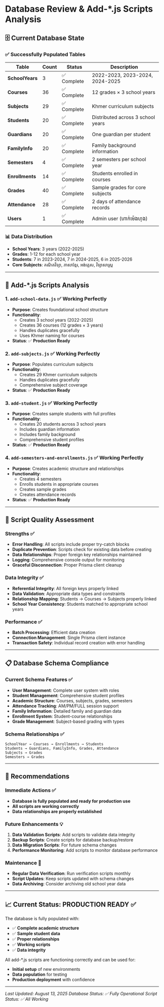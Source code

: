 # Database Review & Add-*.js Scripts Analysis

## 🗄️ Current Database State

### ✅ **Successfully Populated Tables**

| Table | Count | Status | Description |
|-------|-------|---------|-------------|
| **SchoolYears** | 3 | ✅ Complete | 2022-2023, 2023-2024, 2024-2025 |
| **Courses** | 36 | ✅ Complete | 12 grades × 3 school years |
| **Subjects** | 29 | ✅ Complete | Khmer curriculum subjects |
| **Students** | 20 | ✅ Complete | Distributed across 3 school years |
| **Guardians** | 20 | ✅ Complete | One guardian per student |
| **FamilyInfo** | 20 | ✅ Complete | Family background information |
| **Semesters** | 4 | ✅ Complete | 2 semesters per school year |
| **Enrollments** | 14 | ✅ Complete | Students enrolled in courses |
| **Grades** | 40 | ✅ Complete | Sample grades for core subjects |
| **Attendance** | 28 | ✅ Complete | 2 days of attendance records |
| **Users** | 1 | ✅ Complete | Admin user (ហាក់ម៉េងហុង) |

### 📊 **Data Distribution**

- **School Years**: 3 years (2022-2025)
- **Grades**: 1-12 for each school year
- **Students**: 7 in 2023-2024, 7 in 2024-2025, 6 in 2025-2026
- **Core Subjects**: គណិតវិទ្យា, ភាសា​ខ្មែរ, អង់គ្លេស, វិទ្យាសាស្រ្ត

---

## 📜 **Add-*.js Scripts Analysis**

### 1. **`add-school-data.js`** ✅ **Working Perfectly**
- **Purpose**: Creates foundational school structure
- **Functionality**:
  - Creates 3 school years (2022-2025)
  - Creates 36 courses (12 grades × 3 years)
  - Handles duplicates gracefully
  - Uses Khmer naming for courses
- **Status**: ✅ **Production Ready**

### 2. **`add-subjects.js`** ✅ **Working Perfectly**
- **Purpose**: Populates curriculum subjects
- **Functionality**:
  - Creates 29 Khmer curriculum subjects
  - Handles duplicates gracefully
  - Comprehensive subject coverage
- **Status**: ✅ **Production Ready**

### 3. **`add-student.js`** ✅ **Working Perfectly**
- **Purpose**: Creates sample students with full profiles
- **Functionality**:
  - Creates 20 students across 3 school years
  - Includes guardian information
  - Includes family background
  - Comprehensive student profiles
- **Status**: ✅ **Production Ready**

### 4. **`add-semesters-and-enrollments.js`** ✅ **Working Perfectly**
- **Purpose**: Creates academic structure and relationships
- **Functionality**:
  - Creates 4 semesters
  - Enrolls students in appropriate courses
  - Creates sample grades
  - Creates attendance records
- **Status**: ✅ **Production Ready**

---

## 🔧 **Script Quality Assessment**

### **Strengths** ✅
- **Error Handling**: All scripts include proper try-catch blocks
- **Duplicate Prevention**: Scripts check for existing data before creating
- **Data Relationships**: Proper foreign key relationships maintained
- **Logging**: Comprehensive console output for monitoring
- **Graceful Disconnection**: Proper Prisma client cleanup

### **Data Integrity** ✅
- **Referential Integrity**: All foreign keys properly linked
- **Data Validation**: Appropriate data types and constraints
- **Relationship Mapping**: Students → Courses → Subjects properly linked
- **School Year Consistency**: Students matched to appropriate school years

### **Performance** ✅
- **Batch Processing**: Efficient data creation
- **Connection Management**: Single Prisma client instance
- **Transaction Safety**: Individual record creation with error handling

---

## 📋 **Database Schema Compliance**

### **Current Schema Features** ✅
- **User Management**: Complete user system with roles
- **Student Management**: Comprehensive student profiles
- **Academic Structure**: Courses, subjects, grades, semesters
- **Attendance Tracking**: AM/PM/FULL session support
- **Family Information**: Detailed family and guardian data
- **Enrollment System**: Student-course relationships
- **Grade Management**: Subject-based grading with types

### **Schema Relationships** ✅
```
SchoolYear → Courses → Enrollments → Students
Students → Guardians, FamilyInfo, Grades, Attendance
Subjects → Grades
Semesters → Grades
```

---

## 🚀 **Recommendations**

### **Immediate Actions** ✅
- **Database is fully populated and ready for production use**
- **All scripts are working correctly**
- **Data relationships are properly established**

### **Future Enhancements** 💡
1. **Data Validation Scripts**: Add scripts to validate data integrity
2. **Backup Scripts**: Create scripts for database backup/restore
3. **Data Migration Scripts**: For future schema changes
4. **Performance Monitoring**: Add scripts to monitor database performance

### **Maintenance** 🔧
- **Regular Data Verification**: Run verification scripts monthly
- **Script Updates**: Keep scripts updated with schema changes
- **Data Archiving**: Consider archiving old school year data

---

## 📈 **Current Status: PRODUCTION READY** ✅

The database is fully populated with:
- ✅ **Complete academic structure**
- ✅ **Sample student data**
- ✅ **Proper relationships**
- ✅ **Working scripts**
- ✅ **Data integrity**

All add-*.js scripts are functioning correctly and can be used for:
- **Initial setup** of new environments
- **Data population** for testing
- **Production deployment** with confidence

---

*Last Updated: August 13, 2025*
*Database Status: ✅ Fully Operational*
*Script Status: ✅ All Working*
